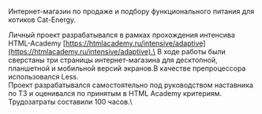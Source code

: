 Интернет-магазин по продаже и подбору функционального питания для котиков Cat-Energy.

Личный проект разрабатывался в рамках прохождения интенсива HTML-Academy [https://htmlacademy.ru/intensive/adaptive](https://htmlacademy.ru/intensive/adaptive).\
В ходе работы были сверстаны три страницы интернет-магазина для десктопной, планшетной и мобильной версий экранов.В качестве препроцессора использовался Less.\
Проект разрабатывался самостоятельно под руководством наставника по ТЗ и оценивался по принятым в HTML Academy критериям.\
Трудозатраты составили 100 часов.\


